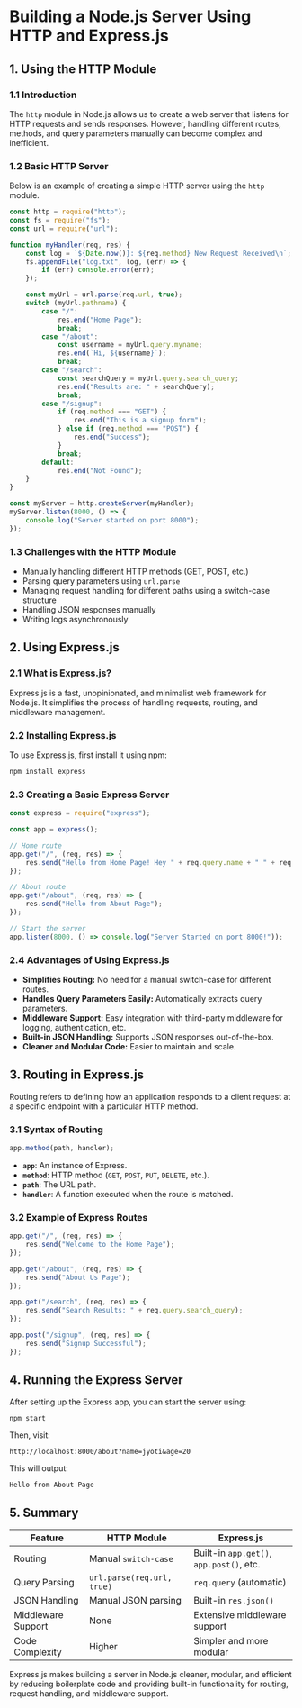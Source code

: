 # **Building a Node.js Server Using HTTP and Express.js**

## **1. Using the HTTP Module**

### **1.1 Introduction**
The `http` module in Node.js allows us to create a web server that listens for HTTP requests and sends responses. However, handling different routes, methods, and query parameters manually can become complex and inefficient.

### **1.2 Basic HTTP Server**
Below is an example of creating a simple HTTP server using the `http` module.

```javascript
const http = require("http");
const fs = require("fs");
const url = require("url");

function myHandler(req, res) {
    const log = `${Date.now()}: ${req.method} New Request Received\n`;
    fs.appendFile("log.txt", log, (err) => {
        if (err) console.error(err);
    });

    const myUrl = url.parse(req.url, true);
    switch (myUrl.pathname) {
        case "/":
            res.end("Home Page");
            break;
        case "/about":
            const username = myUrl.query.myname;
            res.end(`Hi, ${username}`);
            break;
        case "/search":
            const searchQuery = myUrl.query.search_query;
            res.end("Results are: " + searchQuery);
            break;
        case "/signup":
            if (req.method === "GET") {
                res.end("This is a signup form");
            } else if (req.method === "POST") {
                res.end("Success");
            }
            break;
        default:
            res.end("Not Found");
    }
}

const myServer = http.createServer(myHandler);
myServer.listen(8000, () => {
    console.log("Server started on port 8000");
});
```

### **1.3 Challenges with the HTTP Module**
- Manually handling different HTTP methods (GET, POST, etc.)
- Parsing query parameters using `url.parse`
- Managing request handling for different paths using a switch-case structure
- Handling JSON responses manually
- Writing logs asynchronously

## **2. Using Express.js**

### **2.1 What is Express.js?**
Express.js is a fast, unopinionated, and minimalist web framework for Node.js. It simplifies the process of handling requests, routing, and middleware management.

### **2.2 Installing Express.js**
To use Express.js, first install it using npm:
```sh
npm install express
```

### **2.3 Creating a Basic Express Server**
```javascript
const express = require("express");

const app = express();

// Home route
app.get("/", (req, res) => {
    res.send("Hello from Home Page! Hey " + req.query.name + " " + req.query.age);
});

// About route
app.get("/about", (req, res) => {
    res.send("Hello from About Page");
});

// Start the server
app.listen(8000, () => console.log("Server Started on port 8000!"));
```

### **2.4 Advantages of Using Express.js**
- **Simplifies Routing:** No need for a manual switch-case for different routes.
- **Handles Query Parameters Easily:** Automatically extracts query parameters.
- **Middleware Support:** Easy integration with third-party middleware for logging, authentication, etc.
- **Built-in JSON Handling:** Supports JSON responses out-of-the-box.
- **Cleaner and Modular Code:** Easier to maintain and scale.

## **3. Routing in Express.js**
Routing refers to defining how an application responds to a client request at a specific endpoint with a particular HTTP method.

### **3.1 Syntax of Routing**
```javascript
app.method(path, handler);
```
- **`app`**: An instance of Express.
- **`method`**: HTTP method (`GET`, `POST`, `PUT`, `DELETE`, etc.).
- **`path`**: The URL path.
- **`handler`**: A function executed when the route is matched.

### **3.2 Example of Express Routes**
```javascript
app.get("/", (req, res) => {
    res.send("Welcome to the Home Page");
});

app.get("/about", (req, res) => {
    res.send("About Us Page");
});

app.get("/search", (req, res) => {
    res.send("Search Results: " + req.query.search_query);
});

app.post("/signup", (req, res) => {
    res.send("Signup Successful");
});
```

## **4. Running the Express Server**
After setting up the Express app, you can start the server using:
```sh
npm start
```
Then, visit:
```
http://localhost:8000/about?name=jyoti&age=20
```
This will output:
```
Hello from About Page
```

## **5. Summary**
| Feature          | HTTP Module | Express.js |
|-----------------|------------|------------|
| Routing        | Manual `switch-case` | Built-in `app.get()`, `app.post()`, etc. |
| Query Parsing  | `url.parse(req.url, true)` | `req.query` (automatic) |
| JSON Handling  | Manual JSON parsing | Built-in `res.json()` |
| Middleware Support | None | Extensive middleware support |
| Code Complexity | Higher | Simpler and more modular |

Express.js makes building a server in Node.js cleaner, modular, and efficient by reducing boilerplate code and providing built-in functionality for routing, request handling, and middleware support.

